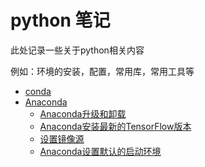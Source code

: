 # python 笔记

此处记录一些关于python相关内容

例如：环境的安装，配置，常用库，常用工具等

- [conda](conda/conda.md)
- [Anaconda](conda/anaconda.md)
  - [Anaconda升级和卸载](conda/anaconda.md#sjhxz)
  - [Anaconda安装最新的TensorFlow版本](conda/anaconda.md#azxbb)
  - [设置镜像源](conda/anaconda.md#szjxy)
  - [Anaconda设置默认的启动环境](conda/anaconda.md#mrqdhj)

